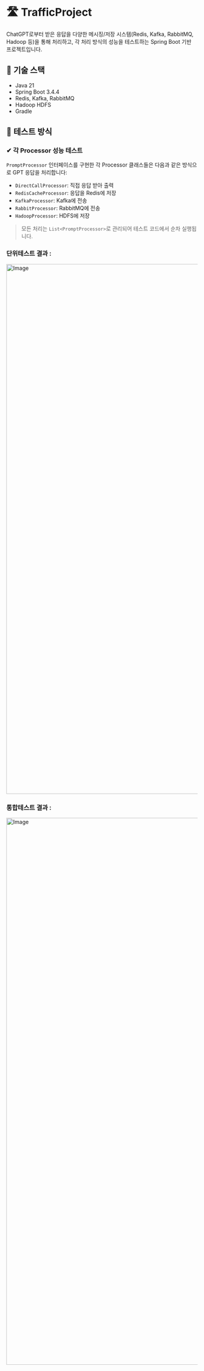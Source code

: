 # 🛣 TrafficProject

ChatGPT로부터 받은 응답을 다양한 메시징/저장 시스템(Redis, Kafka, RabbitMQ, Hadoop 등)을 통해 처리하고, 각 처리 방식의 성능을 테스트하는 Spring Boot 기반 프로젝트입니다.

## 🔧 기술 스택

- Java 21
- Spring Boot 3.4.4
- Redis, Kafka, RabbitMQ
- Hadoop HDFS
- Gradle

## 🧪 테스트 방식

### ✔ 각 Processor 성능 테스트

`PromptProcessor` 인터페이스를 구현한 각 Processor 클래스들은 다음과 같은 방식으로 GPT 응답을 처리합니다:

- `DirectCallProcessor`: 직접 응답 받아 출력
- `RedisCacheProcessor`: 응답을 Redis에 저장
- `KafkaProcessor`: Kafka에 전송
- `RabbitProcessor`: RabbitMQ에 전송
- `HadoopProcessor`: HDFS에 저장

> 모든 처리는 `List<PromptProcessor>`로 관리되어 테스트 코드에서 순차 실행됩니다.

### 단위테스트 결과 :
<img width="1395" alt="Image" src="https://github.com/user-attachments/assets/d57a3150-cc48-441a-8e0e-88530e7cbcef" />

### 통합테스트 결과 : 
<img width="1440" alt="Image" src="https://github.com/user-attachments/assets/68cba415-b148-440c-a4ee-012a379c99ee" />
